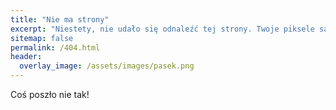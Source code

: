 ```yaml
---
title: "Nie ma strony"
excerpt: "Niestety, nie udało się odnaleźć tej strony. Twoje piksele są na innym ekranie."
sitemap: false
permalink: /404.html
header:
  overlay_image: /assets/images/pasek.png
---
```

Coś poszło nie tak!
